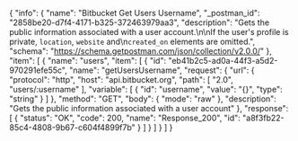 {
  "info": {
    "name": "Bitbucket Get Users Username",
    "_postman_id": "2858be20-d7f4-4171-b325-372463979aa3",
    "description": "Gets the public information associated with a user account.\n\nIf the user's profile is private, `location`, `website` and\n`created_on` elements are omitted.",
    "schema": "https://schema.getpostman.com/json/collection/v2.0.0/"
  },
  "item": [
    {
      "name": "users",
      "item": [
        {
          "id": "eb41b2c5-ad0a-44f3-a5d2-970291efe55c",
          "name": "getUsersUsername",
          "request": {
            "url": {
              "protocol": "http",
              "host": "api.bitbucket.org",
              "path": [
                "2.0",
                "users/:username"
              ],
              "variable": [
                {
                  "id": "username",
                  "value": "{}",
                  "type": "string"
                }
              ]
            },
            "method": "GET",
            "body": {
              "mode": "raw"
            },
            "description": "Gets the public information associated with a user account"
          },
          "response": [
            {
              "status": "OK",
              "code": 200,
              "name": "Response_200",
              "id": "a8f3fb22-85c4-4808-9b67-c604f4899f7b"
            }
          ]
        }
      ]
    }
  ]
}